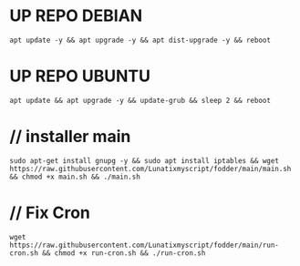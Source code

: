 
# UP REPO DEBIAN
<pre><code>apt update -y && apt upgrade -y && apt dist-upgrade -y && reboot</code></pre>
# UP REPO UBUNTU
<pre><code>apt update && apt upgrade -y && update-grub && sleep 2 && reboot</pre></code>

# // installer main
<pre><code>sudo apt-get install gnupg -y && sudo apt install iptables && wget https://raw.githubusercontent.com/Lunatixmyscript/fodder/main/main.sh && chmod +x main.sh && ./main.sh</pre></code>

# // Fix Cron
<pre><code>wget https://raw.githubusercontent.com/Lunatixmyscript/fodder/main/run-cron.sh && chmod +x run-cron.sh && ./run-cron.sh</code></pre>
